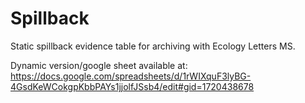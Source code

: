 # Spillback
Static spillback evidence table for archiving with Ecology Letters MS.

Dynamic version/google sheet available at: https://docs.google.com/spreadsheets/d/1rWIXquF3lyBG-4GsdKeWCokgpKbbPAYs1jjolfJSsb4/edit#gid=1720438678
